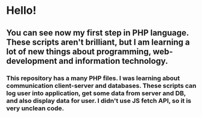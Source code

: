 # Hello!
## You can see now my first step in PHP language. These scripts aren't brilliant, but I am learning a lot of new things about programming, web-development and information technology. 
### This repository has a many PHP files. I was learning about communication client-server and databases. These scripts can log user into application, get some data from server and DB, and also display data for user. I didn't use JS fetch API, so it is very unclean code.
 

